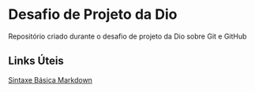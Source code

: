 # Desafio de Projeto da Dio
 Repositório criado durante o desafio de projeto da Dio sobre Git e GitHub

## Links Úteis
[Sintaxe Básica Markdown](https://www.markdownguide.org/basic-syntax/)

